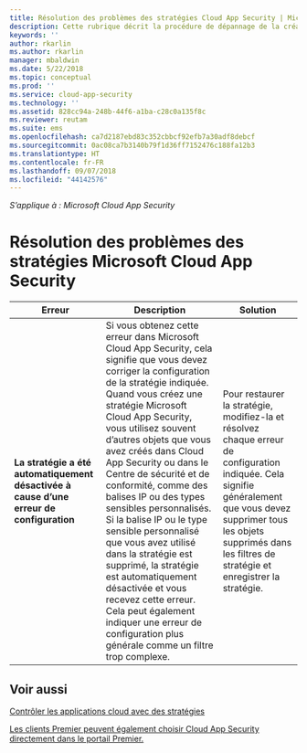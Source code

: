 ```yaml
---
title: Résolution des problèmes des stratégies Cloud App Security | Microsoft Docs
description: Cette rubrique décrit la procédure de dépannage de la création de stratégies dans Cloud App Security.
keywords: ''
author: rkarlin
ms.author: rkarlin
manager: mbaldwin
ms.date: 5/22/2018
ms.topic: conceptual
ms.prod: ''
ms.service: cloud-app-security
ms.technology: ''
ms.assetid: 828cc94a-248b-44f6-a1ba-c28c0a135f8c
ms.reviewer: reutam
ms.suite: ems
ms.openlocfilehash: ca7d2187ebd83c352cbbcf92efb7a30adf8debcf
ms.sourcegitcommit: 0ac08ca7b3140b79f1d36ff7152476c188fa12b3
ms.translationtype: HT
ms.contentlocale: fr-FR
ms.lasthandoff: 09/07/2018
ms.locfileid: "44142576"
---
```

*S’applique à : Microsoft Cloud App Security*


# <a name="troubleshooting-microsoft-cloud-app-security-policies"></a>Résolution des problèmes des stratégies Microsoft Cloud App Security

|Erreur|Description|Solution|
|----|----|----|
| **La stratégie <policy name> a été automatiquement désactivée à cause d’une erreur de configuration**|Si vous obtenez cette erreur dans Microsoft Cloud App Security, cela signifie que vous devez corriger la configuration de la stratégie indiquée. Quand vous créez une stratégie Microsoft Cloud App Security, vous utilisez souvent d’autres objets que vous avez créés dans Cloud App Security ou dans le Centre de sécurité et de conformité, comme des balises IP ou des types sensibles personnalisés. Si la balise IP ou le type sensible personnalisé que vous avez utilisé dans la stratégie est supprimé, la stratégie est automatiquement désactivée et vous recevez cette erreur. Cela peut également indiquer une erreur de configuration plus générale comme un filtre trop complexe. |Pour restaurer la stratégie, modifiez-la et résolvez chaque erreur de configuration indiquée. Cela signifie généralement que vous devez supprimer tous les objets supprimés dans les filtres de stratégie et enregistrer la stratégie.|



## <a name="see-also"></a>Voir aussi
[Contrôler les applications cloud avec des stratégies](control-cloud-apps-with-policies.md)

[Les clients Premier peuvent également choisir Cloud App Security directement dans le portail Premier.](https://premier.microsoft.com/)

